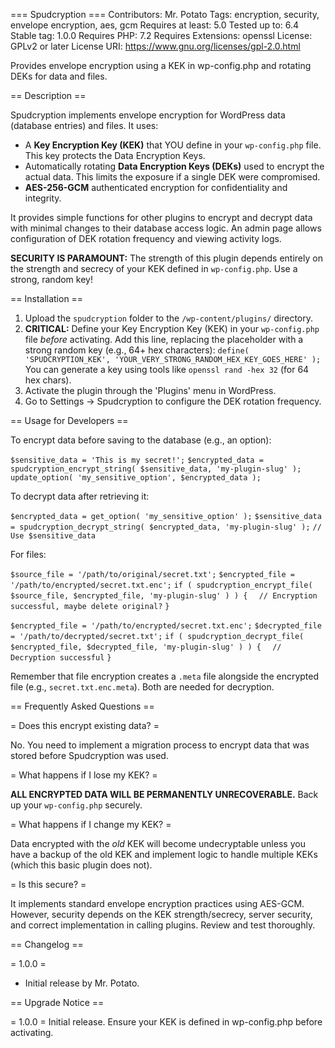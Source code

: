 === Spudcryption ===
Contributors: Mr. Potato
Tags: encryption, security, envelope encryption, aes, gcm
Requires at least: 5.0
Tested up to: 6.4
Stable tag: 1.0.0
Requires PHP: 7.2
Requires Extensions: openssl
License: GPLv2 or later
License URI: https://www.gnu.org/licenses/gpl-2.0.html

Provides envelope encryption using a KEK in wp-config.php and rotating DEKs for data and files.

== Description ==

Spudcryption implements envelope encryption for WordPress data (database entries) and files. It uses:

*   A **Key Encryption Key (KEK)** that YOU define in your `wp-config.php` file. This key protects the Data Encryption Keys.
*   Automatically rotating **Data Encryption Keys (DEKs)** used to encrypt the actual data. This limits the exposure if a single DEK were compromised.
*   **AES-256-GCM** authenticated encryption for confidentiality and integrity.

It provides simple functions for other plugins to encrypt and decrypt data with minimal changes to their database access logic. An admin page allows configuration of DEK rotation frequency and viewing activity logs.

**SECURITY IS PARAMOUNT:** The strength of this plugin depends entirely on the strength and secrecy of your KEK defined in `wp-config.php`. Use a strong, random key!

== Installation ==

1.  Upload the `spudcryption` folder to the `/wp-content/plugins/` directory.
2.  **CRITICAL:** Define your Key Encryption Key (KEK) in your `wp-config.php` file *before* activating. Add this line, replacing the placeholder with a strong random key (e.g., 64+ hex characters):
    `define( 'SPUDCRYPTION_KEK', 'YOUR_VERY_STRONG_RANDOM_HEX_KEY_GOES_HERE' );`
    You can generate a key using tools like `openssl rand -hex 32` (for 64 hex chars).
3.  Activate the plugin through the 'Plugins' menu in WordPress.
4.  Go to Settings -> Spudcryption to configure the DEK rotation frequency.

== Usage for Developers ==

To encrypt data before saving to the database (e.g., an option):

`$sensitive_data = 'This is my secret!';`
`$encrypted_data = spudcryption_encrypt_string( $sensitive_data, 'my-plugin-slug' );`
`update_option( 'my_sensitive_option', $encrypted_data );`

To decrypt data after retrieving it:

`$encrypted_data = get_option( 'my_sensitive_option' );`
`$sensitive_data = spudcryption_decrypt_string( $encrypted_data, 'my-plugin-slug' );`
`// Use $sensitive_data`

For files:

`$source_file = '/path/to/original/secret.txt';`
`$encrypted_file = '/path/to/encrypted/secret.txt.enc';`
`if ( spudcryption_encrypt_file( $source_file, $encrypted_file, 'my-plugin-slug' ) ) {`
`  // Encryption successful, maybe delete original?`
`}`

`$encrypted_file = '/path/to/encrypted/secret.txt.enc';`
`$decrypted_file = '/path/to/decrypted/secret.txt';`
`if ( spudcryption_decrypt_file( $encrypted_file, $decrypted_file, 'my-plugin-slug' ) ) {`
`  // Decryption successful`
`}`

Remember that file encryption creates a `.meta` file alongside the encrypted file (e.g., `secret.txt.enc.meta`). Both are needed for decryption.

== Frequently Asked Questions ==

= Does this encrypt existing data? =

No. You need to implement a migration process to encrypt data that was stored before Spudcryption was used.

= What happens if I lose my KEK? =

**ALL ENCRYPTED DATA WILL BE PERMANENTLY UNRECOVERABLE.** Back up your `wp-config.php` securely.

= What happens if I change my KEK? =

Data encrypted with the *old* KEK will become undecryptable unless you have a backup of the old KEK and implement logic to handle multiple KEKs (which this basic plugin does not).

= Is this secure? =

It implements standard envelope encryption practices using AES-GCM. However, security depends on the KEK strength/secrecy, server security, and correct implementation in calling plugins. Review and test thoroughly.

== Changelog ==

= 1.0.0 =
* Initial release by Mr. Potato.

== Upgrade Notice ==

= 1.0.0 =
Initial release. Ensure your KEK is defined in wp-config.php before activating.
